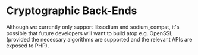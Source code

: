 # Cryptographic Back-Ends

Although we currently only support libsodium and sodium_compat,
it's possible that future developers will want to build atop e.g.
OpenSSL (provided the necessary algorithms are supported and the
relevant APIs are exposed to PHP).

